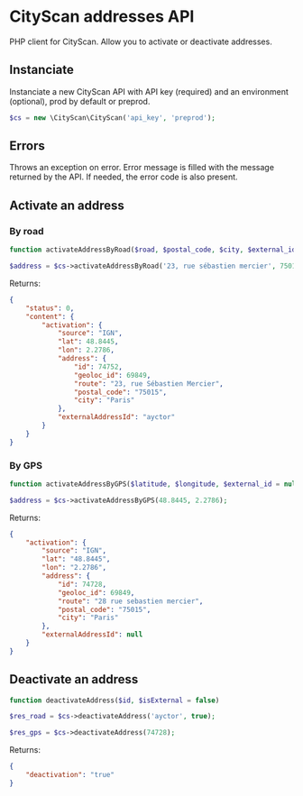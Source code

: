 # CityScan addresses API

PHP client for CityScan. Allow you to activate or deactivate addresses.

## Instanciate

Instanciate a new CityScan API with API key (required) and an environment (optional), prod by default or preprod. 

```php
$cs = new \CityScan\CityScan('api_key', 'preprod');
```

## Errors

Throws an exception on error. Error message is filled with the message returned by the API. If needed, the error code is also present.

## Activate an address

### By road

```php
function activateAddressByRoad($road, $postal_code, $city, $external_id = null){}

$address = $cs->activateAddressByRoad('23, rue sébastien mercier', 75015, 'Paris', 'ayctor');
```

Returns:

```json
{
    "status": 0,
    "content": {
        "activation": {
            "source": "IGN",
            "lat": 48.8445,
            "lon": 2.2786,
            "address": {
                "id": 74752,
                "geoloc_id": 69849,
                "route": "23, rue Sébastien Mercier",
                "postal_code": "75015",
                "city": "Paris"
            },
            "externalAddressId": "ayctor"
        }
    }
}
```

### By GPS

```php
function activateAddressByGPS($latitude, $longitude, $external_id = null){}

$address = $cs->activateAddressByGPS(48.8445, 2.2786);
```
Returns:

```json
{
    "activation": {
        "source": "IGN",
        "lat": "48.8445",
        "lon": "2.2786",
        "address": {
            "id": 74728,
            "geoloc_id": 69849,
            "route": "28 rue sebastien mercier",
            "postal_code": "75015",
            "city": "Paris"
        },
        "externalAddressId": null
    }
}
```

## Deactivate an address

```php
function deactivateAddress($id, $isExternal = false)

$res_road = $cs->deactivateAddress('ayctor', true);

$res_gps = $cs->deactivateAddress(74728);
```
Returns:
```json
{
    "deactivation": "true"
}
```